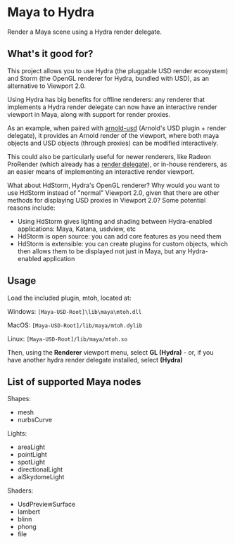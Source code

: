 # Maya to Hydra

Render a Maya scene using a Hydra render delegate.

## What's it good for?

This project allows you to use Hydra (the pluggable USD render ecosystem)
and Storm (the OpenGL renderer for Hydra, bundled with USD), as an
alternative to Viewport 2.0.

Using Hydra has big benefits for offline renderers: any renderer that
implements a Hydra render delegate can now have an interactive render viewport
in Maya, along with support for render proxies.

As an example, when paired with
[arnold-usd](https://github.com/Autodesk/arnold-usd) (Arnold's USD plugin +
render delegate), it provides an Arnold render of the viewport, where both maya
objects and USD objects (through proxies) can be modified interactively.

This could also be particularly useful for newer renderers, like Radeon
ProRender (which already has a
[render delegate](https://github.com/GPUOpen-LibrariesAndSDKs/RadeonProRenderUSD)),
or in-house renderers, as an easier means of implementing an interactive
render viewport.

What about HdStorm, Hydra's OpenGL renderer? Why would you want to use HdStorm
instead of "normal" Viewport 2.0, given that there are other methods for displaying
USD proxies in Viewport 2.0? Some potential reasons include: 

- Using HdStorm gives lighting and shading between Hydra-enabled applications:
  Maya, Katana, usdview, etc
- HdStorm is open source: you can add core features as you need them
- HdStorm is extensible: you can create plugins for custom objects, which then allows
  them to be displayed not just in Maya, but any Hydra-enabled application

## Usage

Load the included plugin, mtoh, located at:

Windows:
`[Maya-USD-Root]\lib\maya\mtoh.dll`

MacOS:
`[Maya-USD-Root]/lib/maya/mtoh.dylib`

Linux:
`[Maya-USD-Root]/lib/maya/mtoh.so`

Then, using the **Renderer** viewport menu, select **GL (Hydra)** - or, if you have another hydra render delegate installed, select **<Renderer> (Hydra)**

## List of supported Maya nodes

Shapes:
- mesh
- nurbsCurve

Lights:
- areaLight
- pointLight
- spotLight
- directionalLight
- aiSkydomeLight

Shaders:
- UsdPreviewSurface
- lambert
- blinn
- phong
- file
